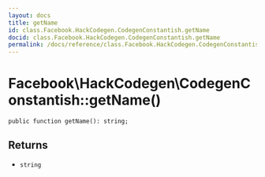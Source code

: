 ```yaml
---
layout: docs
title: getName
id: class.Facebook.HackCodegen.CodegenConstantish.getName
docid: class.Facebook.HackCodegen.CodegenConstantish.getName
permalink: /docs/reference/class.Facebook.HackCodegen.CodegenConstantish.getName/
---
```

# Facebook\\HackCodegen\\CodegenConstantish::getName()




``` Hack
public function getName(): string;
```




## Returns




* ` string `